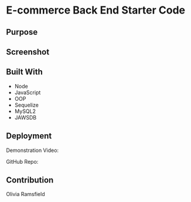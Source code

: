 # E-commerce Back End Starter Code

## Purpose



## Screenshot

## Built With

- Node
- JavaScript
- OOP
- Sequelize
- MySQL2
- JAWSDB

## Deployment

Demonstration Video:

GitHub Repo: 

## Contribution

Olivia Ramsfield